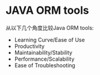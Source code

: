 # JAVA ORM tools

从以下几个角度比较Java ORM tools:
- Learning Curve/Ease of Use
- Productivity
- Maintainability/Stability
- Performance/Scalability
- Ease of Troubleshooting
